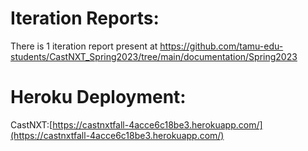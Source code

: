 <!--
# CASTNXT
Web-App to Automate Talent Audition, Placement, Replacement and Tabulate Pay

# How to run?
1. Visit our Heroku Url: https://castnxt-final.herokuapp.com/
2. Create new users, of either client, talent or admin type.
3. To validate your account, an email will be sent. Refer to that and validate your account.
4. Login and continue!

# How to run tests?

This repo has both Javascript and Ruby on Rails test-cases. Please run them in the following way respectfully.

# ReactJS
1. We rely on JEST for UTs in ReactJS. 
2. After navigating to the code folder, you can either run the command `npm run coverage` or `npm run test`, this shall show you test coverage.

# Ruby:
1. We use rspec for ruby tests.

# Iteration Reports: 
There are 5 iteration reports and 1 final report in total.
https://github.com/tamu-edu-students/CASTNXT/tree/main/documentation/Fall2022

# Presentation:
https://tamucs-my.sharepoint.com/:p:/g/personal/anushkagarg_tamu_edu/Efy2j5Wx94RGg3DHXSwwhzABcBfsTAJGz2VbhXSGtP7-5Q?e=glfvnl

# Demo:
https://drive.google.com/file/d/1ltjPFTOFTjmW5PaYCQwqj9crIkx1Y_8r/view
-->


# Iteration Reports: 
There is 1 iteration report present at
https://github.com/tamu-edu-students/CastNXT_Spring2023/tree/main/documentation/Spring2023

# Heroku Deployment:
CastNXT:[https://castnxtfall-4acce6c18be3.herokuapp.com/](https://castnxtfall-4acce6c18be3.herokuapp.com/)

